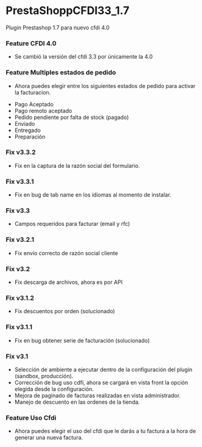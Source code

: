 # PrestaShoppCFDI33_1.7
Plugin Prestashop 1.7 para nuevo cfdi 4.0

### Feature CFDI 4.0
 * Se cambió la versión del cfdi 3.3 por únicamente la 4.0

### Feature Multiples estados de pedido
- Ahora puedes elegir entre los siguientes estados de pedido para activar la facturacion.
 * Pago Aceptado
 * Pago remoto aceptado
 * Pedido pendiente por falta de stock (pagado)
 * Enviado
 * Entregado
 * Preparación
 
### Fix v3.3.2
 * Fix en la captura de la razón social del formulario.

### Fix v3.3.1
 * Fix en bug de tab name en los idiomas al momento de instalar.

### Fix v3.3
 * Campos requeridos para facturar (email y rfc)
 
### Fix v3.2.1
 * Fix envío correcto de razón social cliente
 
### Fix v3.2
 * Fix descarga de archivos, ahora es por API
 
### Fix v3.1.2
 * Fix descuentos por orden (solucionado)

### Fix v3.1.1
 * Fix en bug obtener serie de facturación (solucionado)

### Fix v3.1

 * Selección de ambiente a ejecutar dentro de la configuración del plugin (sandbox, producción).
 * Corrección de bug uso cdfi, ahora se cargará en vista front la opción elegida desde la configuración.
 * Mejora de paginado de facturas realizadas en vista administrador.
 * Manejo de descuento en las ordenes de la tienda.

### Feature Uso Cfdi
- Ahora puedes elegir el uso del cfdi que le darás a tu factura a la hora de generar una nueva factura.
